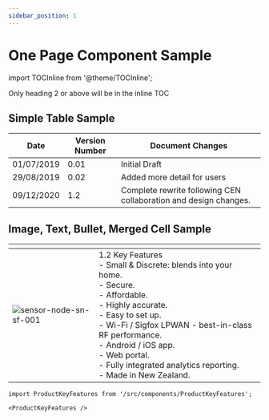 ```yaml
---
sidebar_position: 1
---
```



# One Page Component Sample

import TOCInline from '@theme/TOCInline';

Only heading 2 or above will be in the inline TOC
<TOCInline toc={toc} minHeadingLevel={2} maxHeadingLevel = {6} />


## Simple Table Sample

| Date | Version Number | Document Changes |
|---|---|---|
| 01/07/2019 | 0.01 | Initial Draft |
| 29/08/2019 | 0.02 | Added more detail for users |
| 09/12/2020 | 1.2 | Complete rewrite following CEN collaboration and design changes. |

## Image, Text, Bullet, Merged Cell Sample

| <!-- --> | <!-- --> |
|---|---|
|![sensor-node-sn-sf-001](/img/sensor-node-sn-sf-001.jpg) | 1.2	Key Features <br/>- Small & Discrete: blends into your home. <br/>- Secure. <br/> - Affordable. <br/> - Highly accurate. <br/> - Easy to set up. <br/>- Wi-Fi / Sigfox LPWAN - best-in-class RF performance. <br/>- Android / iOS app. <br/>- Web portal. <br/>- Fully integrated analytics reporting. <br/>- Made in New Zealand. |



```mdx-code-block
import ProductKeyFeatures from '/src/components/ProductKeyFeatures';

<ProductKeyFeatures />
```